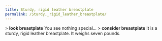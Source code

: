 ```yaml
---
title: Sturdy, rigid leather breastplate
permalink: /Sturdy,_rigid_leather_breastplate/
---
```


\> **look breastplate**
You see nothing special...
\> **consider breastplate**
It is a sturdy, rigid leather breastplate.
It weighs seven pounds.